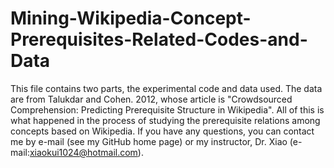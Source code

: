 # Mining-Wikipedia-Concept-Prerequisites-Related-Codes-and-Data

This file contains two parts, the experimental code and data used. The data are from Talukdar and Cohen. 2012, whose article is "Crowdsourced Comprehension: Predicting Prerequisite Structure in Wikipedia". All of this is what happened in the process of studying the prerequisite relations among concepts based on Wikipedia. If you have any questions, you can contact me by e-mail (see my GitHub home page) or my instructor, Dr. Xiao (e-mail:xiaokui1024@hotmail.com).
